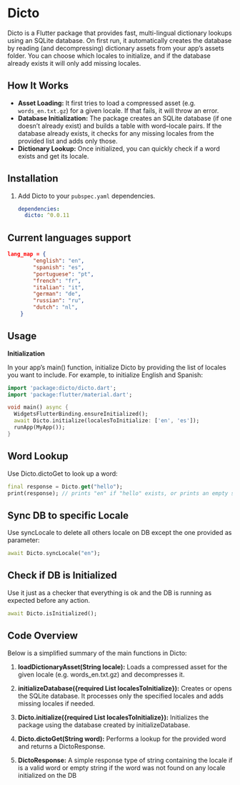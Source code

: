# Dicto

Dicto is a Flutter package that provides fast, multi-lingual dictionary lookups using an SQLite database. On first run, it automatically creates the database by reading (and decompressing) dictionary assets from your app’s assets folder. You can choose which locales to initialize, and if the database already exists it will only add missing locales.

## How It Works

- **Asset Loading:** It first tries to load a compressed asset (e.g. `words_en.txt.gz`) for a given locale. If that fails, it will throw an error.
- **Database Initialization:** The package creates an SQLite database (if one doesn’t already exist) and builds a table with word–locale pairs. If the database already exists, it checks for any missing locales from the provided list and adds only those.
- **Dictionary Lookup:** Once initialized, you can quickly check if a word exists and get its locale.

## Installation

1. Add Dicto to your `pubspec.yaml` dependencies.

   ```yaml
   dependencies:
     dicto: ^0.0.11

## Current languages support

```json
lang_map = {
        "english": "en",
        "spanish": "es",
        "portuguese": "pt",
        "french": "fr",
        "italian": "it",
        "german": "de",
        "russian": "ru",
        "dutch": "nl",
    }
```

## Usage

**Initialization**

In your app’s main() function, initialize Dicto by providing the list of locales you want to include. For example, to initialize English and Spanish:

```dart
import 'package:dicto/dicto.dart';
import 'package:flutter/material.dart';

void main() async {
  WidgetsFlutterBinding.ensureInitialized();
  await Dicto.initialize(localesToInitialize: ['en', 'es']);
  runApp(MyApp());
} 
```
## Word Lookup

Use Dicto.dictoGet to look up a word:

```dart
final response = Dicto.get("hello");
print(response); // prints "en" if "hello" exists, or prints an empty string if not.

```

## Sync DB to specific Locale

Use syncLocale to delete all others locale on DB except the one provided as parameter:

```dart
await Dicto.syncLocale("en");
```

## Check if DB is Initialized

Use it just as a checker that everything is ok and the DB is running as expected before any action.

```dart
await Dicto.isInitialized();
```

## Code Overview

Below is a simplified summary of the main functions in Dicto:

1. **loadDictionaryAsset(String locale):**
Loads a compressed asset for the given locale (e.g. words_en.txt.gz) and decompresses it.

2. **initializeDatabase({required List<String> localesToInitialize}):**
Creates or opens the SQLite database. It processes only the specified locales and adds missing locales if needed.

3. **Dicto.initialize({required List<String> localesToInitialize}):**
Initializes the package using the database created by initializeDatabase.

4. **Dicto.dictoGet(String word):**
Performs a lookup for the provided word and returns a DictoResponse.

5. **DictoResponse:**
A simple response type of string containing the locale if is a valid word or empty string if the word was not found on any locale initialized on the DB
